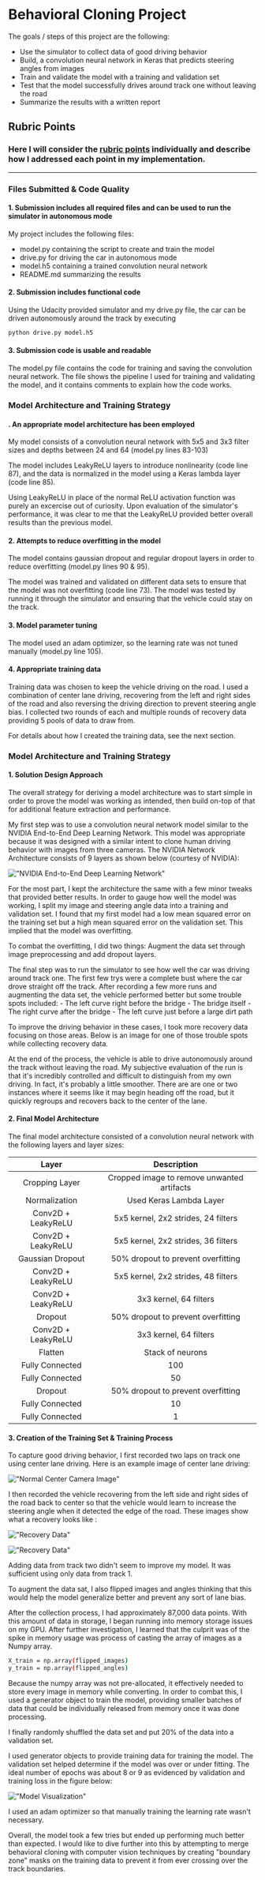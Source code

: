 # Behavioral Cloning Project

The goals / steps of this project are the following:
* Use the simulator to collect data of good driving behavior
* Build, a convolution neural network in Keras that predicts steering angles from images
* Train and validate the model with a training and validation set
* Test that the model successfully drives around track one without leaving the road
* Summarize the results with a written report

## Rubric Points
### Here I will consider the [rubric points](https://review.udacity.com/#!/rubrics/432/view) individually and describe how I addressed each point in my implementation.  

---
### Files Submitted & Code Quality

#### 1. Submission includes all required files and can be used to run the simulator in autonomous mode

My project includes the following files:
* model.py containing the script to create and train the model
* drive.py for driving the car in autonomous mode
* model.h5 containing a trained convolution neural network 
* README.md summarizing the results

#### 2. Submission includes functional code
Using the Udacity provided simulator and my drive.py file, the car can be driven autonomously around the track by executing 
```sh
python drive.py model.h5
```

#### 3. Submission code is usable and readable

The model.py file contains the code for training and saving the convolution neural network. The file shows the pipeline I used for training and validating the model, and it contains comments to explain how the code works.

### Model Architecture and Training Strategy

#### . An appropriate model architecture has been employed

My model consists of a convolution neural network with 5x5 and 3x3 filter sizes and depths between 24 and 64 (model.py lines 83-103) 

The model includes LeakyReLU layers to introduce nonlinearity (code line 87), and the data is normalized in the model using a Keras lambda layer (code line 85).

Using LeakyReLU in place of the normal ReLU activation function was purely an excercise out of curiosity. Upon evaluation of the simulator's performance, it was clear to me that the LeakyReLU provided better overall results than the previous model.

#### 2. Attempts to reduce overfitting in the model

The model contains gaussian dropout and regular dropout layers in order to reduce overfitting (model.py lines 90 & 95). 

The model was trained and validated on different data sets to ensure that the model was not overfitting (code line 73). The model was tested by running it through the simulator and ensuring that the vehicle could stay on the track.

#### 3. Model parameter tuning

The model used an adam optimizer, so the learning rate was not tuned manually (model.py line 105).

#### 4. Appropriate training data

Training data was chosen to keep the vehicle driving on the road. I used a combination of center lane driving, recovering from the left and right sides of the road and also reversing the driving direction to prevent steering angle bias. I collected two rounds of each and multiple rounds of recovery data providing 5 pools of data to draw from.

For details about how I created the training data, see the next section. 

### Model Architecture and Training Strategy

#### 1. Solution Design Approach

The overall strategy for deriving a model architecture was to start simple in order to prove the model was working as intended, then build on-top of that for additional feature extraction and performance.

My first step was to use a convolution neural network model similar to the NVIDIA End-to-End Deep Learning Network. This model was appropriate because it was designed with a similar intent to clone human driving behavior with images from three cameras. The NVIDIA Network Architecture consists of 9 layers as shown below (courtesy of NVIDIA):

!["NVIDIA End-to-End Deep Learning Network"](../examples/cnn-architecture-624x890.png)

For the most part, I kept the architecture the same with a few minor tweaks that provided better results. In order to gauge how well the model was working, I split my image and steering angle data into a training and validation set. I found that my first model had a low mean squared error on the training set but a high mean squared error on the validation set. This implied that the model was overfitting. 

To combat the overfitting, I did two things: Augment the data set through image preprocessing and add dropout layers.

The final step was to run the simulator to see how well the car was driving around track one. The first few trys were a complete bust where the car drove straight off the track. After recording a few more runs and augmenting the data set, the vehicle performed better but some trouble spots included:
	- The left curve right before the bridge
    - The bridge itself
    - The right curve after the bridge
    - The left curve just before a large dirt path
    
To improve the driving behavior in these cases, I took more recovery data focusing on those areas. Below is an image for one of those trouble spots while collecting recovery data.

At the end of the process, the vehicle is able to drive autonomously around the track without leaving the road. My subjective evaluation of the run is that it's incredibly controlled and difficult to distinguish from my own driving. In fact, it's probably a little smoother. There are are one or two instances where it seems like it may begin heading off the road, but it quickly regroups and recovers back to the center of the lane.

#### 2. Final Model Architecture

The final model architecture consisted of a convolution neural network with the following layers and layer sizes:

| Layer					|     Description	        					| 
|:---------------------:|:---------------------------------------------:| 
| Cropping Layer  		| Cropped image to remove unwanted artifacts	| 
| Normalization	     	| Used Keras Lambda Layer					 	|
| Conv2D + LeakyReLU	| 5x5 kernel, 2x2 strides, 24 filters			|
| Conv2D + LeakyReLU	| 5x5 kernel, 2x2 strides, 36 filters			|
| Gaussian Dropout	    | 50% dropout to prevent overfitting			|
| Conv2D + LeakyReLU	| 5x5 kernel, 2x2 strides, 48 filters			|
| Conv2D + LeakyReLU	| 3x3 kernel, 64 filters						|
| Dropout				| 50% dropout to prevent overfitting			|
| Conv2D + LeakyReLU	| 3x3 kernel,  64 filters						|
| Flatten				| Stack of neurons								|
| Fully Connected		| 100											|
| Fully Connected		| 50											|
| Dropout               | 50% dropout to prevent overfitting            |
| Fully Connected		| 10											|
| Fully Connected		| 1												|

#### 3. Creation of the Training Set & Training Process

To capture good driving behavior, I first recorded two laps on track one using center lane driving. Here is an example image of center lane driving:

!["Normal Center Camera Image"](../examples/center_2017_05_03_18_55_43_038.jpg)

I then recorded the vehicle recovering from the left side and right sides of the road back to center so that the vehicle would learn to increase the steering angle when it detected the edge of the road. These images show what a recovery looks like :

!["Recovery Data"](../examples/left_2017_05_10_21_37_37_468.jpg)

!["Recovery Data"](../examples/center_2017_05_07_17_35_23_974.jpg)

Adding data from track two didn't seem to improve my model. It was sufficient using only data from track 1.

To augment the data sat, I also flipped images and angles thinking that this would help the model generalize better and prevent any sort of lane bias.

After the collection process, I had approximately 87,000 data points. With this amount of data in storage, I began running into memory storage issues on my GPU. After further investigation, I learned that the culprit was of the spike in memory usage was process of casting the array of images as a Numpy array.

```sh
X_train = np.array(flipped_images)
y_train = np.array(flipped_angles)
```
Because the numpy array was not pre-allocated, it effectively needed to store every image in memory while converting. In order to combat this, I used a generator object to train the model, providing smaller batches of data that could be individually released from memory once it was done processing.

I finally randomly shuffled the data set and put 20% of the data into a validation set. 

I used generator objects to provide training data for training the model. The validation set helped determine if the model was over or under fitting. The ideal number of epochs was about 8 or 9 as evidenced by validation and training loss in the figure below:

!["Model Visualization"](../examples/figure_1.png)

I used an adam optimizer so that manually training the learning rate wasn't necessary.

Overall, the model took a few tries but ended up performing much better than expected. I would like to dive further into this by attempting to merge behavioral cloning with computer vision techniques by creating "boundary zone" masks on the training data to prevent it from ever crossing over the track boundaries.
